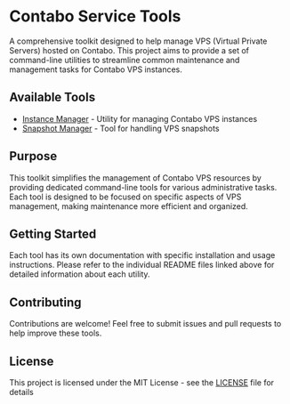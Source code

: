 # Contabo Service Tools

A comprehensive toolkit designed to help manage VPS (Virtual Private Servers) hosted on Contabo. This project aims to provide a set of command-line utilities to streamline common maintenance and management tasks for Contabo VPS instances.

## Available Tools

- [Instance Manager](instance/README.md) - Utility for managing Contabo VPS instances
- [Snapshot Manager](snapshot/README.md) - Tool for handling VPS snapshots

## Purpose

This toolkit simplifies the management of Contabo VPS resources by providing dedicated command-line tools for various administrative tasks. Each tool is designed to be focused on specific aspects of VPS management, making maintenance more efficient and organized.

## Getting Started

Each tool has its own documentation with specific installation and usage instructions. Please refer to the individual README files linked above for detailed information about each utility.

## Contributing

Contributions are welcome! Feel free to submit issues and pull requests to help improve these tools.

## License

This project is licensed under the MIT License - see the [LICENSE](../LICENSE) file for details
